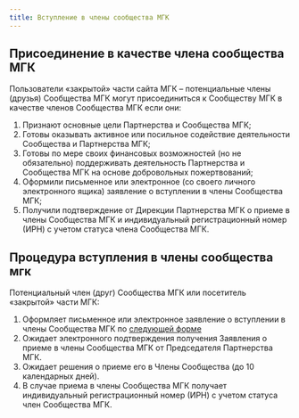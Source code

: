 ```yaml
---
title: Вступление в члены сообщества МГК
---
```


## Присоединение в качестве члена сообщества МГК

Пользователи «закрытой» части сайта МГК – потенциальные члены (друзья) Сообщества МГК могут присоединиться к Сообществу МГК в качестве членов Сообщества МГК если они: 

1. Признают основные цели Партнерства и Сообщества МГК;
2. Готовы оказывать активное или посильное содействие деятельности Сообщества и Партнерства МГК;
3. Готовы по мере своих финансовых возможностей (но не обязательно) поддерживать деятельность Партнерства и Сообщества МГК на основе добровольных пожертвований;
4. Оформили письменное или электронное (со своего личного электронного ящика) заявление о вступлении в члены Сообщества МГК;
5. Получили подтверждение от Дирекции Партнерства МГК о приеме в члены Сообщества МГК и индивидуальный регистрационный номер (ИРН) с учетом статуса члена Сообщества МГК.

## Процедура вступления в члены сообщества мгк

Потенциальный член (друг) Сообщества МГК или посетитель «закрытой» части МГК:

1. Оформляет письменное или электронное заявление о вступлении в члены Сообщества МГК по [следующей форме](/assets/files/prisoedinenie-v-kachestve-chlena-soobshhestva-mgk.docx)
2. Ожидает электронного подтверждения получения Заявления о приеме в члены Сообщества МГК от Председателя Партнерства МГК.
3. Ожидает решения о приеме его в Члены Сообщества (до 10 календарных дней). 
4. В случае приема в члены Сообщества МГК получает индивидуальный регистрационный номер (ИРН) с учетом статуса член Сообщества МГК.
